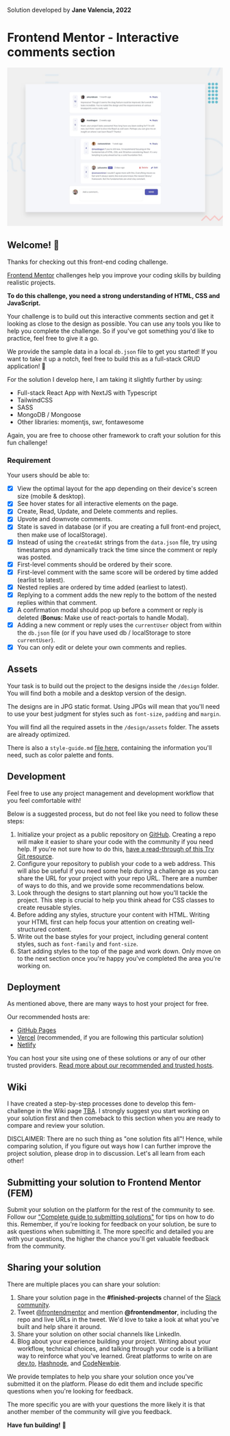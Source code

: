 Solution developed by **Jane Valencia, 2022**

# Frontend Mentor - Interactive comments section

![Design preview for the Interactive comments section coding challenge](./design/desktop-preview.jpg)

## Welcome! 👋

Thanks for checking out this front-end coding challenge.

[Frontend Mentor](https://www.frontendmentor.io) challenges help you improve your coding skills by building realistic projects.

**To do this challenge, you need a strong understanding of HTML, CSS and JavaScript.**

Your challenge is to build out this interactive comments section and get it looking as close to the design as possible. You can use any tools you like to help you complete the challenge. So if you've got something you'd like to practice, feel free to give it a go.

We provide the sample data in a local `db.json` file to get you started! If you want to take it up a notch, feel free to build this as a full-stack CRUD application! 🚀

For the solution I develop here, I am taking it slightly further by using:
- Full-stack React App with NextJS with Typescript
- TailwindCSS
- SASS
- MongoDB / Mongoose
- Other libraries: momentjs, swr, fontawesome

Again, you are free to choose other framework to craft your solution for this fun challenge!

### Requirement

Your users should be able to:

- [x] View the optimal layout for the app depending on their device's screen size (mobile & desktop).
- [x] See hover states for all interactive elements on the page.
- [x] Create, Read, Update, and Delete comments and replies.
- [x] Upvote and downvote comments.
- [x] State is saved in database (or if you are creating a full front-end project, then make use of localStorage).
- [x] Instead of using the `createdAt` strings from the `data.json` file, try using timestamps and dynamically track the time since the comment or reply was posted.
- [x] First-level comments should be ordered by their score.
- [x] First-level comment with the same score will be ordered by time added (earlist to latest).
- [x] Nested replies are ordered by time added (earliest to latest).
- [x] Replying to a comment adds the new reply to the bottom of the nested replies within that comment.
- [x] A confirmation modal should pop up before a comment or reply is deleted (**Bonus:** Make use of react-portals to handle Modal).
- [x] Adding a new comment or reply uses the `currentUser` object from within the `db.json` file (or if you have used db / localStorage to store `currentUser`).
- [x] You can only edit or delete your own comments and replies.

## Assets

Your task is to build out the project to the designs inside the `/design` folder. You will find both a mobile and a desktop version of the design. 

The designs are in JPG static format. Using JPGs will mean that you'll need to use your best judgment for styles such as `font-size`, `padding` and `margin`. 

You will find all the required assets in the `/design/assets` folder. The assets are already optimized.

There is also a `style-guide.md` [file here](https://github.com/janevalencia/fem-comments/blob/staging/style-guide.md), containing the information you'll need, such as color palette and fonts.

## Development

Feel free to use any project management and development workflow that you feel comfortable with! 

Below is a suggested process, but do not feel like you need to follow these steps:

1. Initialize your project as a public repository on [GitHub](https://github.com/). Creating a repo will make it easier to share your code with the community if you need help. If you're not sure how to do this, [have a read-through of this Try Git resource](https://try.github.io/).
2. Configure your repository to publish your code to a web address. This will also be useful if you need some help during a challenge as you can share the URL for your project with your repo URL. There are a number of ways to do this, and we provide some recommendations below.
3. Look through the designs to start planning out how you'll tackle the project. This step is crucial to help you think ahead for CSS classes to create reusable styles.
4. Before adding any styles, structure your content with HTML. Writing your HTML first can help focus your attention on creating well-structured content.
5. Write out the base styles for your project, including general content styles, such as `font-family` and `font-size`.
6. Start adding styles to the top of the page and work down. Only move on to the next section once you're happy you've completed the area you're working on.

## Deployment

As mentioned above, there are many ways to host your project for free. 

Our recommended hosts are:

- [GitHub Pages](https://pages.github.com/)
- [Vercel](https://vercel.com/) (recommended, if you are following this particular solution)
- [Netlify](https://www.netlify.com/)

You can host your site using one of these solutions or any of our other trusted providers. [Read more about our recommended and trusted hosts](https://medium.com/frontend-mentor/frontend-mentor-trusted-hosting-providers-bf000dfebe).

## Wiki

I have created a step-by-step processes done to develop this fem-challenge in the Wiki page [TBA](). I strongly suggest you start working on your solution first and then comeback to this section when you are ready to compare and review your solution. 

DISCLAIMER: There are no such thing as "one solution fits all"! Hence, while comparing solution, if you figure out ways how I can further improve the project solution, please drop in to discussion. Let's all learn from each other!

## Submitting your solution to Frontend Mentor (FEM)

Submit your solution on the platform for the rest of the community to see. Follow our ["Complete guide to submitting solutions"](https://medium.com/frontend-mentor/a-complete-guide-to-submitting-solutions-on-frontend-mentor-ac6384162248) for tips on how to do this. Remember, if you're looking for feedback on your solution, be sure to ask questions when submitting it. The more specific and detailed you are with your questions, the higher the chance you'll get valuable feedback from the community.

## Sharing your solution

There are multiple places you can share your solution:

1. Share your solution page in the **#finished-projects** channel of the [Slack community](https://www.frontendmentor.io/slack). 
2. Tweet [@frontendmentor](https://twitter.com/frontendmentor) and mention **@frontendmentor**, including the repo and live URLs in the tweet. We'd love to take a look at what you've built and help share it around.
3. Share your solution on other social channels like LinkedIn.
4. Blog about your experience building your project. Writing about your workflow, technical choices, and talking through your code is a brilliant way to reinforce what you've learned. Great platforms to write on are [dev.to](https://dev.to/), [Hashnode](https://hashnode.com/), and [CodeNewbie](https://community.codenewbie.org/).

We provide templates to help you share your solution once you've submitted it on the platform. Please do edit them and include specific questions when you're looking for feedback. 

The more specific you are with your questions the more likely it is that another member of the community will give you feedback.

**Have fun building!** 🚀
